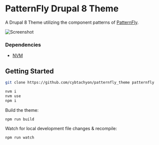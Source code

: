 # PatternFly Drupal 8 Theme

A Drupal 8 Theme utilizing the component patterns of [PatternFly]().

![Screenshot]()


### Dependencies

- [NVM]()


## Getting Started

```bash
git clone https://github.com/cybtachyon/patternfly_theme patternfly
```

```bash
nvm i
nvm use
npm i
```

Build the theme:

```bash
npm run build
```

Watch for local development file changes & recompile:

```bash
npm run watch
```
